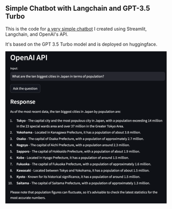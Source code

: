 ## Simple Chatbot with Langchain and GPT-3.5 Turbo

This is the code for [a very simple chatbot](https://huggingface.co/spaces/Sang172/practice_QandA_chatbot) I created using Streamlit, Langchain, and OpenAI's API.

It's based on the GPT 3.5 Turbo model and is deployed on huggingface.

![chatbot](snapshot.png)